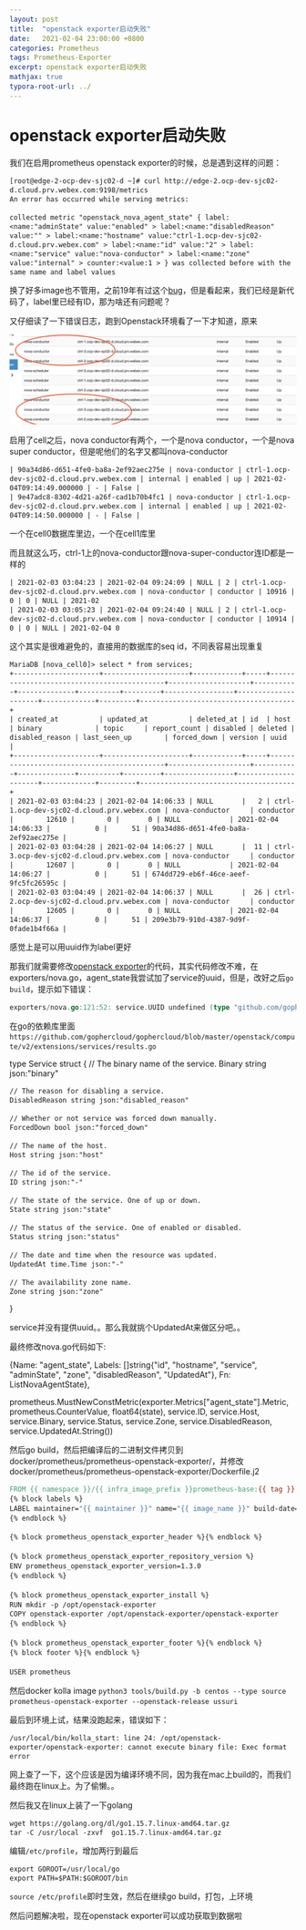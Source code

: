 ```yaml
---
layout: post
title:  "openstack exporter启动失败"
date:   2021-02-04 23:00:00 +0800
categories: Prometheus
tags: Prometheus-Exporter
excerpt: openstack exporter启动失败
mathjax: true
typora-root-url: ../
---
```


# openstack exporter启动失败

我们在启用prometheus openstack exporter的时候，总是遇到这样的问题：

```shell
[root@edge-2-ocp-dev-sjc02-d ~]# curl http://edge-2.ocp-dev-sjc02-d.cloud.prv.webex.com:9198/metrics
An error has occurred while serving metrics:

collected metric "openstack_nova_agent_state" { label:<name:"adminState" value:"enabled" > label:<name:"disabledReason" value:"" > label:<name:"hostname" value:"ctrl-1.ocp-dev-sjc02-d.cloud.prv.webex.com" > label:<name:"id" value:"2" > label:<name:"service" value:"nova-conductor" > label:<name:"zone" value:"internal" > counter:<value:1 > } was collected before with the same name and label values
```

换了好多image也不管用，之前19年有过这个[bug](https://github.com/openstack-exporter/openstack-exporter/issues/37)，但是看起来，我们已经是新代码了，label里已经有ID，那为啥还有问题呢？

又仔细读了一下错误日志，跑到Openstack环境看了一下才知道，原来

![image-20210204225746822](/../assets/images/image-20210204225746822.png)

启用了cell之后，nova conductor有两个，一个是nova conductor，一个是nova super conductor，但是呢他们的名字又都叫nova-conductor

```
| 90a34d86-d651-4fe0-ba8a-2ef92aec275e | nova-conductor | ctrl-1.ocp-dev-sjc02-d.cloud.prv.webex.com | internal | enabled | up | 2021-02-04T09:14:49.000000 | - | False |
| 9e47adc8-8302-4d21-a26f-cad1b70b4fc1 | nova-conductor | ctrl-1.ocp-dev-sjc02-d.cloud.prv.webex.com | internal | enabled | up | 2021-02-04T09:14:50.000000 | - | False |
```

一个在cell0数据库里边，一个在cell1库里

而且就这么巧，ctrl-1上的nova-conductor跟nova-super-conductor连ID都是一样的

```shell
| 2021-02-03 03:04:23 | 2021-02-04 09:24:09 | NULL | 2 | ctrl-1.ocp-dev-sjc02-d.cloud.prv.webex.com | nova-conductor | conductor | 10916 | 0 | 0 | NULL | 2021-02
| 2021-02-03 03:05:23 | 2021-02-04 09:24:40 | NULL | 2 | ctrl-1.ocp-dev-sjc02-d.cloud.prv.webex.com | nova-conductor | conductor | 10914 | 0 | 0 | NULL | 2021-02-04 0
```

这个其实是很难避免的，直接用的数据库的seq id，不同表容易出现重复

```shell
MariaDB [nova_cell0]> select * from services;
+---------------------+---------------------+------------+-----+--------------------------------------------+--------------------+-----------+--------------+----------+---------+-----------------+---------------------+-------------+---------+--------------------------------------+
| created_at          | updated_at          | deleted_at | id  | host                                       | binary             | topic     | report_count | disabled | deleted | disabled_reason | last_seen_up        | forced_down | version | uuid                                 |
+---------------------+---------------------+------------+-----+--------------------------------------------+--------------------+-----------+--------------+----------+---------+-----------------+---------------------+-------------+---------+--------------------------------------+
| 2021-02-03 03:04:23 | 2021-02-04 14:06:33 | NULL       |   2 | ctrl-1.ocp-dev-sjc02-d.cloud.prv.webex.com | nova-conductor     | conductor |        12610 |        0 |       0 | NULL            | 2021-02-04 14:06:33 |           0 |      51 | 90a34d86-d651-4fe0-ba8a-2ef92aec275e |
| 2021-02-03 03:04:28 | 2021-02-04 14:06:27 | NULL       |  11 | ctrl-3.ocp-dev-sjc02-d.cloud.prv.webex.com | nova-conductor     | conductor |        12607 |        0 |       0 | NULL            | 2021-02-04 14:06:27 |           0 |      51 | 674dd729-eb6f-46ce-aeef-9fc5fc26595c |
| 2021-02-03 03:04:49 | 2021-02-04 14:06:37 | NULL       |  26 | ctrl-2.ocp-dev-sjc02-d.cloud.prv.webex.com | nova-conductor     | conductor |        12605 |        0 |       0 | NULL            | 2021-02-04 14:06:37 |           0 |      51 | 209e3b79-910d-4387-9d9f-0fade1b4f66a |
```

感觉上是可以用uuid作为label更好

那我们就需要修改[openstack exporter](https://github.com/openstack-exporter/openstack-exporter)的代码，其实代码修改不难，在exporters/nova.go，agent_state我尝试加了service的uuid，但是，改好之后`go build`，提示如下错误：

```go
exporters/nova.go:121:52: service.UUID undefined (type "github.com/gophercloud/gophercloud/openstack/compute/v2/extensions/services".Service has no field or method UUID)
```

在go的依赖库里面`https://github.com/gophercloud/gophercloud/blob/master/openstack/compute/v2/extensions/services/results.go`

type Service struct {
	// The binary name of the service.
	Binary string json:"binary"

	// The reason for disabling a service.
	DisabledReason string json:"disabled_reason"

	// Whether or not service was forced down manually.
	ForcedDown bool json:"forced_down"

	// The name of the host.
	Host string json:"host"

	// The id of the service.
	ID string json:"-"

	// The state of the service. One of up or down.
	State string json:"state"

	// The status of the service. One of enabled or disabled.
	Status string json:"status"

	// The date and time when the resource was updated.
	UpdatedAt time.Time json:"-"

	// The availability zone name.
	Zone string json:"zone"
}

service并没有提供uuid。。那么我就挑个UpdatedAt来做区分吧。。

最终修改nova.go代码如下:

{Name: "agent_state", Labels: []string{"id", "hostname", "service", "adminState", "zone", "disabledReason", "UpdatedAt"}, Fn: ListNovaAgentState},

prometheus.MustNewConstMetric(exporter.Metrics["agent_state"].Metric, prometheus.CounterValue, float64(state), service.ID, service.Host, service.Binary, service.Status, service.Zone, service.DisabledReason, service.UpdatedAt.String())


然后go build，然后把编译后的二进制文件拷贝到docker/prometheus/prometheus-openstack-exporter/，并修改docker/prometheus/prometheus-openstack-exporter/Dockerfile.j2

```makefile
FROM {{ namespace }}/{{ infra_image_prefix }}prometheus-base:{{ tag }}
{% block labels %}
LABEL maintainer="{{ maintainer }}" name="{{ image_name }}" build-date="{{ build_date }}"
{% endblock %}

{% block prometheus_openstack_exporter_header %}{% endblock %}

{% block prometheus_openstack_exporter_repository_version %}
ENV prometheus_openstack_exporter_version=1.3.0
{% endblock %}

{% block prometheus_openstack_exporter_install %}
RUN mkdir -p /opt/openstack-exporter
COPY openstack-exporter /opt/openstack-exporter/openstack-exporter
{% endblock %}

{% block prometheus_openstack_exporter_footer %}{% endblock %}
{% block footer %}{% endblock %}

USER prometheus
```

然后docker kolla image `python3 tools/build.py -b centos --type source prometheus-openstack-exporter --openstack-release ussuri`

最后到环境上试，结果没跑起来，错误如下：

```shell
/usr/local/bin/kolla_start: line 24: /opt/openstack-exporter/openstack-exporter: cannot execute binary file: Exec format error
```

网上查了一下，这个应该是因为编译环境不同，因为我在mac上build的，而我们最终跑在linux上。为了偷懒。。

然后我又在linux上装了一下golang

```shell
wget https://golang.org/dl/go1.15.7.linux-amd64.tar.gz
tar -C /usr/local -zxvf  go1.15.7.linux-amd64.tar.gz
```

编辑`/etc/profile`，增加两行到最后

```shell
export GOROOT=/usr/local/go
export PATH=$PATH:$GOROOT/bin
```

`source /etc/profile`即时生效，然后在继续go build，打包，上环境

然后问题解决啦，现在openstack exporter可以成功获取到数据啦

